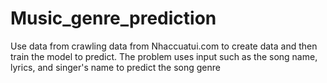 # Music_genre_prediction
Use data from crawling data from Nhaccuatui.com to create data and then train the model to predict.
The problem uses input such as the song name, lyrics, and singer's name to predict the song genre
